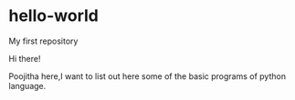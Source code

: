 # hello-world
My first repository

Hi there!

Poojitha here,I want to list out here some of the basic programs of python language.
